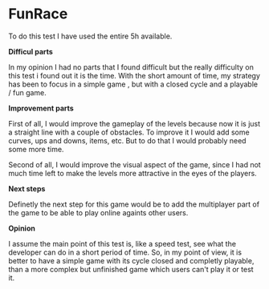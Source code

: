 # FunRace

To do this test I have used the entire 5h available.

**Difficul parts**

In my opinion I had no parts that I found difficult but the really difficulty on this test i found out it is the time. With the short amount of time, my strategy has been to focus in a simple game , but with a closed cycle and a playable / fun game.


**Improvement parts**

First of all, I would improve the gameplay of the levels because now it is just a straight line with a couple of obstacles. To improve it I would add some curves, ups and downs, items, etc. But to do that I would probably need some more time.

Second of all, I would improve the visual aspect of the game, since I had not much time left to make the levels more attractive in the eyes of the players.



**Next steps**

Definetly the next step for this game would be to add the multiplayer part of the game to be able to play online againts other users.


**Opinion**

I assume the main point of this test is, like a speed test, see what the developer can do in a short period of time. So, in my point of view, it is better to have a simple game with its cycle closed and completly playable, than a more complex but unfinished game which users can't play it or test it.
